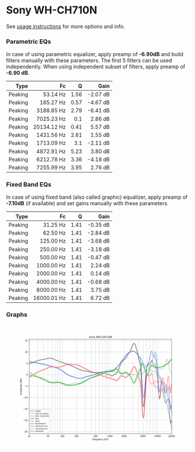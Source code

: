 # Sony WH-CH710N
See [usage instructions](https://github.com/jaakkopasanen/AutoEq#usage) for more options and info.

### Parametric EQs
In case of using parametric equalizer, apply preamp of **-6.90dB** and build filters manually
with these parameters. The first 5 filters can be used independently.
When using independent subset of filters, apply preamp of **-6.90 dB**.

| Type    | Fc          |    Q | Gain     |
|--------:|------------:|-----:|---------:|
| Peaking | 53.14 Hz    | 1.56 | -2.07 dB |
| Peaking | 165.27 Hz   | 0.57 | -4.67 dB |
| Peaking | 3188.85 Hz  | 2.79 | -6.41 dB |
| Peaking | 7025.23 Hz  | 0.1  | 2.86 dB  |
| Peaking | 20134.12 Hz | 0.41 | 5.57 dB  |
| Peaking | 1431.56 Hz  | 2.61 | 1.55 dB  |
| Peaking | 1713.09 Hz  | 3.1  | -2.11 dB |
| Peaking | 4872.91 Hz  | 5.23 | 3.80 dB  |
| Peaking | 6212.78 Hz  | 3.36 | -4.18 dB |
| Peaking | 7255.99 Hz  | 3.95 | 2.76 dB  |

### Fixed Band EQs
In case of using fixed band (also called graphic) equalizer, apply preamp of **-7.10dB**
(if available) and set gains manually with these parameters.

| Type    | Fc          |    Q | Gain     |
|--------:|------------:|-----:|---------:|
| Peaking | 31.25 Hz    | 1.41 | -0.35 dB |
| Peaking | 62.50 Hz    | 1.41 | -2.84 dB |
| Peaking | 125.00 Hz   | 1.41 | -3.68 dB |
| Peaking | 250.00 Hz   | 1.41 | -3.18 dB |
| Peaking | 500.00 Hz   | 1.41 | -0.47 dB |
| Peaking | 1000.00 Hz  | 1.41 | 2.24 dB  |
| Peaking | 2000.00 Hz  | 1.41 | 0.14 dB  |
| Peaking | 4000.00 Hz  | 1.41 | -0.68 dB |
| Peaking | 8000.00 Hz  | 1.41 | 3.75 dB  |
| Peaking | 16000.01 Hz | 1.41 | 6.72 dB  |

### Graphs
![](./Sony%20WH-CH710N.png)